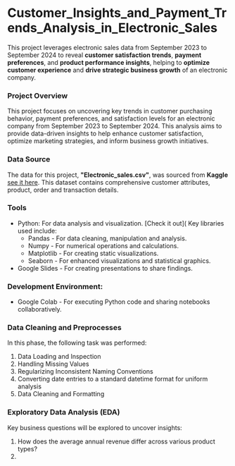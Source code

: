 # Customer_Insights_and_Payment_Trends_Analysis_in_Electronic_Sales

This project leverages electronic sales data from September 2023 to September 2024 to reveal **customer satisfaction trends**, **payment preferences**, and **product performance insights**, helping to **optimize customer experience** and **drive strategic business growth** of an electronic company.

### Project Overview

This project focuses on uncovering key trends in customer purchasing behavior, payment preferences, and satisfaction levels for an electronic company from September 2023 to September 2024. This analysis aims to provide data-driven insights to help enhance customer satisfaction, optimize marketing strategies, and inform business growth initiatives.

### Data Source

The data for this project, **"Electronic_sales.csv"**, was sourced from **Kaggle** [see it here](https://www.kaggle.com/datasets/cameronseamons/electronic-sales-sep2023-sep2024). 
This dataset contains comprehensive customer attributes, product, order and transaction details.

### Tools
- Python: For data analysis and visualization. [Check it out](
      Key libraries used include:
    - Pandas - For data cleaning, manipulation and analysis.
    - Numpy -  For numerical operations and calculations.
    - Matplotlib - For creating static visualizations.
    - Seaborn - For enhanced visualizations and statistical graphics.
- Google Slides -  For creating presentations to share findings.

### Development Environment:

- Google Colab - For executing Python code and sharing notebooks collaboratively.

### Data Cleaning and Preprocesses

In this phase, the following task was performed:
1. Data Loading and Inspection
2. Handling Missing Values
3. Regularizing Inconsistent Naming Conventions
4. Converting date entries to a standard datetime format for uniform analysis
5. Data Cleaning and Formatting

### Exploratory Data Analysis (EDA)
Key business questions will be explored to uncover insights:
1. How does the average annual revenue differ across various product types?
2. 



